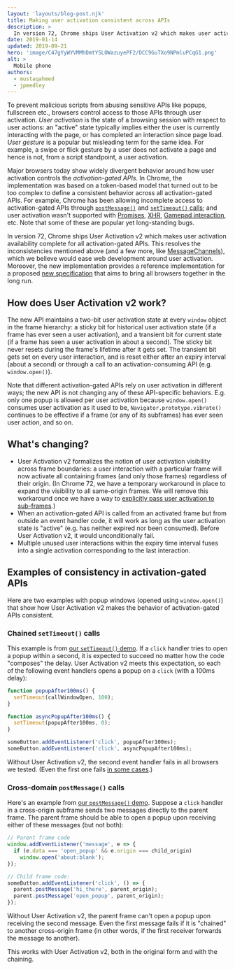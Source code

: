 ```yaml
---
layout: 'layouts/blog-post.njk'
title: Making user activation consistent across APIs
description: >
  In version 72, Chrome ships User Activation v2 which makes user activation availability complete for all activation-gated APIs, resolving many user activation inconsistencies.
date: 2019-01-14
updated: 2019-09-21
hero: 'image/C47gYyWYVMMhDmtYSLOWazuyePF2/DCC9GuTXo9NPmluPCqG1.png'
alt: >
  Mobile phone
authors:
  - mustaqahmed
  - jpmedley
---
```


To prevent malicious scripts from abusing sensitive APIs like popups,
fullscreen etc., browsers control access to those APIs through user
activation. _User activation_ is the state of a browsing session with respect
to user actions: an "active" state typically implies either the user is
currently interacting with the page, or has completed an interaction since page
load. _User gesture_ is a popular but misleading term for the same idea. For
example, a swipe or flick gesture by a user does not activate a page and hence
is not, from a script standpoint, a user activation.

Major browsers today show widely divergent behavior around how user activation
controls the _activation-gated APIs_. In Chrome, the implementation was based
on a token-based model that turned out to be too complex to define a consistent
behavior across all activation-gated APIs. For example, Chrome has been
allowing incomplete access to activation-gated APIs through
[`postMessage()`](https://crbug.com/161068) and
[`setTimeout()` calls](https://crbug.com/802291); and user activation wasn't
supported with [Promises](https://crbug.com/404161),
[XHR](https://crbug.com/760848),
[Gamepad interaction](https://crbug.com/381596), etc. Note that some of these
are popular yet long-standing bugs.

In version 72, Chrome ships User Activation v2 which makes user
activation availability complete for all activation-gated APIs. This resolves
the inconsistencies mentioned above (and a few more, like
[MessageChannels](https://crbug.com/851493)), which we believe would ease web
development around user activation. Moreover, the new implementation provides
a reference implementation for a proposed
[new specification](https://whatpr.org/html/3851/interaction.html#tracking-user-activation)
that aims to bring all browsers together in the long run.

## How does User Activation v2 work?

The new API maintains a two-bit user activation state at every `window` object
in the frame hierarchy: a sticky bit for historical user activation state (if a
frame has ever seen a user activation), and a transient bit for current state
(if a frame has seen a user activation in about a second). The sticky bit
never resets during the frame's lifetime after it gets set. The transient bit
gets set on every user interaction, and is reset either after an expiry
interval (about a second) or through a call to an activation-consuming API
(e.g. `window.open()`).

Note that different activation-gated APIs rely on user activation in different
ways; the new API is not changing any of these API-specific behaviors. E.g.
only one popup is allowed per user activation because `window.open()` consumes
user activation as it used to be, `Navigator.prototype.vibrate()` continues to
be effective if a frame (or any of its subframes) has ever seen user action,
and so on.

## What's changing?

- User Activation v2 formalizes the notion of user activation visibility
  across frame boundaries: a user interaction with a particular frame will now
  activate all containing frames (and only those frames) regardless of their
  origin. (In Chrome 72, we have a temporary workaround in place to expand the
  visibility to all same-origin frames. We will remove this workaround once we
  have a way to
  [explicitly pass user activation to sub-frames](https://crbug.com/728334).)
- When an activation-gated API is called from an activated frame but from
  outside an event handler code, it will work as long as the user activation
  state is "active" (e.g. has neither expired nor been consumed). Before User
  Activation v2, it would unconditionally fail.
- Multiple unused user interactions within the expiry time interval fuses
  into a single activation corresponding to the last interaction.

## Examples of consistency in activation-gated APIs

Here are two examples with popup windows (opened using `window.open()`) that
show how User Activation v2 makes the behavior of activation-gated APIs
consistent.

### Chained `setTimeout()` calls

This example is from
[our `setTimeout()` demo](https://mustaqahmed.github.io/user-activation-v2/api-consistency/setTimeout.html).
If a `click` handler tries to open a popup within a second, it is expected to
succeed no matter how the code "composes" the delay. User Activation v2 meets
this expectation, so each of the following event handlers opens a popup on a
`click` (with a 100ms delay):

```js
function popupAfter100ms() {
  setTimeout(callWindowOpen, 100);
}

function asyncPopupAfter100ms() {
  setTimeout(popupAfter100ms, 0);
}

someButton.addEventListener('click', popupAfter100ms);
someButton.addEventListener('click', asyncPopupAfter100ms);
```

Without User Activation v2, the second event handler fails in all browsers we
tested. (Even the first one fails
[in some cases](https://docs.google.com/document/d/1hYRTEkfWDl-KO4Y6cG469FBC3nyBy9_SYItZ1EEsXUA/edit#bookmark=id.7fb3jwz3is2s).)

### Cross-domain `postMessage()` calls

Here's an example from
[our `postMessage()` demo](https://mustaqahmed.github.io/user-activation-v2/api-consistency/postMessages.html).
Suppose a `click` handler in a cross-origin subframe sends two messages directly
to the parent frame. The parent frame should be able to open a popup upon
receiving either of these messages (but not both):

```js
// Parent frame code
window.addEventListener('message', e => {
  if (e.data === 'open_popup' && e.origin === child_origin)
    window.open('about:blank');
});

// Child frame code:
someButton.addEventListener('click', () => {
  parent.postMessage('hi_there', parent_origin);
  parent.postMessage('open_popup', parent_origin);
});
```

Without User Activation v2, the parent frame can't open a popup upon receiving
the second message. Even the first message fails if it is "chained" to another
cross-origin frame (in other words, if the first receiver forwards the message
to another).

This works with User Activation v2, both in the original form and with the
chaining.
